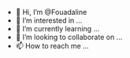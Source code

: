 - 👋 Hi, I’m @Fouadaline
- 👀 I’m interested in ...
- 🌱 I’m currently learning ...
- 💞️ I’m looking to collaborate on ...
- 📫 How to reach me ...

<!---
Fouadaline/Fouadaline is a ✨ special ✨ repository because its `README.md` (this file) appears on your GitHub profile.
You can click the Preview link to take a look at your changes.
--->
